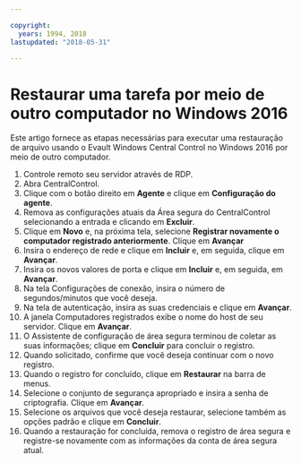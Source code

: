 ```yaml
---

copyright:
  years: 1994, 2018
lastupdated: "2018-05-31"

---
```


# Restaurar uma tarefa por meio de outro computador no Windows 2016 

Este artigo fornece as etapas necessárias para executar uma restauração de arquivo usando o Evault Windows
Central Control no Windows 2016 por meio de outro computador. 

1. Controle remoto seu servidor através de RDP.
2. Abra CentralControl.
3. Clique com o botão direito em **Agente** e clique em **Configuração do
agente**.
4. Remova as configurações atuais da Área segura do CentralControl selecionando a entrada e clicando em
**Excluir**.
5. Clique em **Novo** e, na próxima tela, selecione **Registrar
novamente o computador registrado anteriormente**. Clique em **Avançar**
6. Insira o endereço de rede e clique em **Incluir** e, em seguida, clique em **Avançar**.
7. Insira os novos valores de porta e clique em **Incluir** e, em seguida, em **Avançar**.
8. Na tela Configurações de conexão, insira o número de segundos/minutos que você deseja. 
9. Na tela de autenticação, insira as suas credenciais e clique em **Avançar**.
10. A janela Computadores registrados exibe o nome do host de seu servidor. Clique em **Avançar**.
11.	O Assistente de configuração de área segura terminou de coletar as suas informações; clique em **Concluir** para concluir o registro.
12. Quando solicitado, confirme que você deseja continuar com o novo registro.
13. Quando o registro for concluído, clique em **Restaurar** na barra de menus. 
9.	Selecione o conjunto de segurança apropriado e insira a senha de criptografia. Clique em **Avançar**.
10.	Selecione os arquivos que você deseja restaurar, selecione também as opções padrão e clique em
**Concluir**. 
11.	Quando a restauração for concluída, remova o registro de área segura e registre-se novamente com
as informações da conta de área segura atual. 

